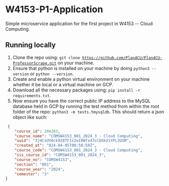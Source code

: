 # W4153-P1-Application

Simple microservice application for the first project in W4153 -- Cloud Computing.

## Running locally
1. Clone the repo using: <code>git clone https://github.com/Plan4CU/Plan4CU-ProfessorScrape.git</code> on your machine.
2. Ensure that python is installed on your machine by doing <code>python3 --version</code> or <code>python --version</code>.
3. Create and enable a python virtual environment on your machine whether it be local or a virtual machine on GCP.
4. Download all the necessary packages using: <code>pip install -r requirements.txt</code>.
5. Now ensure you have the correct public IP address to the MySQL database held in GCP by running the test method from within the root folder of the repo: <code>python3 -m tests.tmysqldb</code>. This should return a json object like such: 
```json
 {
    "course_id": 204283,
    "course_name": "COMSW4153_001_2024_3 - Cloud Computing",
    "uuid": "3jHCxUV0ck9Z8TF1sZeI8WTx47olDGkX1YPL3USM",
    "created_at": "024-04-05T00:58:50Z",
    "course_code": "COMSW4153_001_2024_3 - Cloud Computing",
    "sis_course_id": "COMSW4153_001_2024_3",
    "course_no": "COMSW4153",
    "section": "001",
    "course_year": "2024",
    "semester": "3"
}
```
